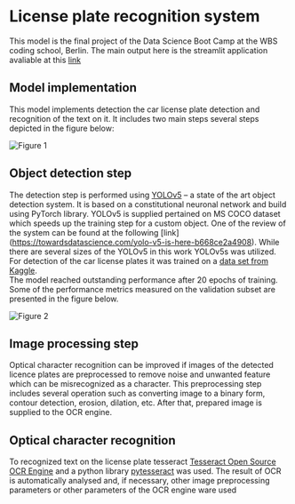 # License plate recognition system


This model is the final project of the Data Science Boot Camp at the WBS coding school, Berlin.
The main output here is the streamlit application avaliable at this [link](https://dimarfin-license-plate-recognition-main-streamlit-96fn6k.streamlitapp.com/)

## Model implementation
This model implements detection the car license plate detection and recognition of the text on it.
It includes two main steps several steps depicted in the figure below:

![Figure 1](https://github.com/Dimarfin/License_plate_recognition/docs/fig01.png)

## Object detection step
The detection step is performed using [YOLOv5](https://github.com/ultralytics/yolov5) – a state of the art object detection system. It is based on a constitutional neuronal network and build using PyTorch library. YOLOv5 is supplied pertained on MS COCO dataset which speeds up the training step for a custom object. One of the review of the system can be found at the following [link] (https://towardsdatascience.com/yolo-v5-is-here-b668ce2a4908). 
While there are several sizes of the YOLOv5 in this work YOLOv5s was utilized. For detection of the car license plates it was trained on a [data set from Kaggle](https://www.kaggle.com/datasets/andrewmvd/car-plate-detection).  
The model reached outstanding performance after 20 epochs of training. Some of the performance metrics measured on the validation subset are presented in the figure below.

![Figure 2](https://github.com/Dimarfin/License_plate_recognition/docs/fig02.png)


## Image processing step
Optical character recognition can be improved if images of the detected licence plates are preprocessed to remove noise and unwanted feature which can be misrecognized as a character. This preprocessing step includes several operation such as converting image to a binary form, contour detection, erosion, dilation, etc. After that, prepared image is supplied to the OCR engine.

## Optical character recognition
To recognized text on the license plate tesseract [Tesseract Open Source OCR Engine](https://github.com/tesseract-ocr/tesseract) and a python library [pytesseract](https://pypi.org/project/pytesseract/) was used. The result of OCR is automatically analysed and, if necessary, other image preprocessing parameters or other parameters of the OCR engine ware used